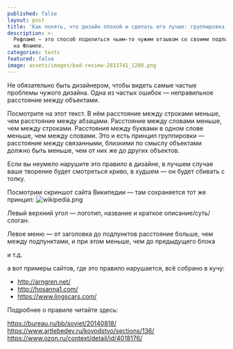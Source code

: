 ```yaml
---
published: false
layout: post
title: 'Как понять, что дизайн плохой и сделать его лучше: группировка'
description: >-
  Рефламп — это способ поделиться чьим-то чужим отзывом со своими подписчиками
  на Флампе.
categories: texts
featured: false
image: assets/images/bad-review-2813741_1280.png
---
```

Не обязательно быть дизайнером, чтобы видеть самые частые проблемы чужого дизайна. Одна из частых ошибок — неправильное расстояние между объектами.

Посмотрите на этот текст. В нём расстояние между строками меньше, чем расстояние между абзацами. Расстояние между словами меньше, чем между строками. Расстояния между буквами в одном слове меньше, чем между словами. Это и есть принцип группировки — расстояние между связанными, близкими по смыслу объектами должно быть меньше, чем от них же до других объектов.

Если вы неумело нарушите это правило в дизайне, в лучшем случае ваше творение будет смотреться криво, в худшем — он будет сбивать с толку.

Посмотрим скриншот сайта Википедии — там сохраняется тот же принцип:
![wikipedia.png]({{site.baseurl}}/assets/images/wikipedia.png)


Левый верхний угол — логотип, название и краткое описание/суть/слоган.

Левое меню — от заголовка до подпунктов расстояние больше, чем между подпунктами, и при этом меньше, чем до предыдущего блока

и т.д.

а вот примеры сайтов, где это правило нарушается, всё собрано в кучу:

- http://arngren.net/
- http://hosanna1.com/
- https://www.lingscars.com/

Подробнее о правиле читайте здесь:

https://bureau.ru/bb/soviet/20140818/
https://www.artlebedev.ru/kovodstvo/sections/136/
https://www.ozon.ru/context/detail/id/4018176/
